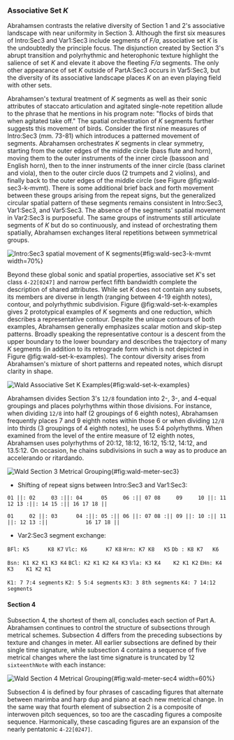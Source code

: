 ### Associative Set *K*

Abrahamsen contrasts the relative diversity of Section 1 and 2's associative landscape with near uniformity in Section 3. Although the first six measures of Intro:Sec3 and Var1:Sec3 include segments of *F/a*, associative set *K* is the undoubtedly the principle focus. The disjunction created by Section 3's abrupt transition and polyrhythmic and heterophonic texture highlight the salience of set *K* and elevate it above the fleeting *F/a* segments. The only other appearance of set *K* outside of PartA:Sec3 occurs in Var5:Sec3, but the diversity of its associative landscape places *K* on an even playing field with other sets.

Abrahamsen's textural treatment of *K* segments as well as their sonic attributes of staccato articulation and agitated single-note repetition allude to the phrase that he mentions in his program note: "flocks of birds that when agitated take off." The spatial orchestration of *K* segments further suggests this movement of birds. Consider the first nine measures of Intro:Sec3 (mm. 73-81) which introduces a patterned movement of segments. Abrahamsen orchestrates *K* segments in clear symmetry, starting from the outer edges of the middle circle (bass flute and horn), moving them to the outer instruments of the inner circle (bassoon and English horn), then to the inner instruments of the inner circle (bass clarinet and viola), then to the outer circle duos (2 trumpets and 2 violins), and finally back to the outer edges of the middle circle (see Figure @fig:wald-sec3-k-mvmt). There is some additional brief back and forth movement between these groups arising from the repeat signs, but the generalized circular spatial pattern of these segments remains consistent in Intro:Sec3, Var1:Sec3, and Var5:Sec3. The absence of the segments' spatial movement in Var2:Sec3 is purposeful. The same groups of instruments still articulate segments of *K* but do so continuously, and instead of orchestrating them spatially, Abrahamsen exchanges literal repetitions between symmetrical groups.

![Intro:Sec3 spatial movement of *K* segments](../figures/wald-part-a-sec-3-k-movement.png){#fig:wald-sec3-k-mvmt width=70%}

Beyond these global sonic and spatial properties, associative set *K*'s set class `4-22[0247]` and narrow perfect fifth bandwidth complete the description of shared attributes. While set *K* does not contain any subsets, its members are diverse in length (ranging between 4-19 eighth notes), contour, and polyrhythmic subdivision. Figure @fig:wald-set-k-examples gives 2 prototypical examples of *K* segments and one reduction, which describes a representative contour. Despite the unique contours of both examples, Abrahamsen generally emphasizes scalar motion and skip-step patterns. Broadly speaking the representative contour is a descent from the upper boundary to the lower boundary and describes the trajectory of many *K* segments (in addition to its retrograde form which is not depicted in Figure @fig:wald-set-k-examples). The contour diversity arises from Abrahamsen's mixture of short patterns and repeated notes, which disrupt clarity in shape.

![*Wald* Associative Set *K* Examples](../figures/temporary.png){#fig:wald-set-k-examples}

Abrahamsen divides Section 3's `12/8` foundation into 2-, 3-, and 4-equal groupings and places polyrhythms within those divisions. For instance, when dividing `12/8` into half (2 groupings of 6 eighth notes), Abrahamsen frequently places 7 and 9 eighth notes within those 6 or when dividing `12/8` into thirds (3 groupings of 4 eighth notes), he uses 5:4 polyrhythms. When examined from the level of the entire measure of 12 eighth notes, Abrahamsen uses polyrhythms of 20:12, 18:12, 16:12, 15:12, 14:12, and 13.5:12. On occasion, he chains subdivisions in such a way as to produce an accelerando or ritardando.

![*Wald* Section 3 Metrical Grouping](../figures/wald-part-a-meter-sec3.png){#fig:wald-meter-sec3}

- Shifting of repeat signs between Intro:Sec3 and Var1:Sec3:

`01 ||: 02     03 :||: 04      05     06 :|| 07 08     09     10 ||: 11     12 13 :||: 14 15 :|| 16 17 18 ||`

`01     02 ||: 03      04 :||: 05 :|| 06 ||: 07 08 :|| 09 ||: 10 :|| 11 ||: 12 13 :||            16 17 18 ||`

- Var2:Sec3 segment exchange:

`BFl: K5      K8 K7`
`Vlc: K6      K7 K8`
`Hrn: K7 K8   K5`
`Db : K8 K7   K6`

`Bsn: K1 K2 K1 K3 K4`
`BCl: K2 K1 K2 K4 K3`
`Vla: K3 K4    K2 K1 K2`
`EHn: K4 K3    K1 K2 K1`

`K1: 7 7:4 segments`
`K2: 5 5:4 segments`
`K3: 3 8th segments`
`K4: 7 14:12 segments`

#### Section 4

Subsection 4, the shortest of them all, concludes each section of Part A. Abrahamsen continues to control the structure of subsections through metrical schemes. Subsection 4 differs from the preceding subsections by texture and changes in meter. All earlier subsections are defined by their single time signature, while subsection 4 contains a sequence of five metrical changes where the last time signature is truncated by 12 `sixteenthNote` with each instance:

![*Wald* Section 4 Metrical Grouping](../figures/wald-part-a-meter-sec4.png){#fig:wald-meter-sec4 width=60%}

Subsection 4 is defined by four phrases of cascading figures that alternate between marimba and harp dup and piano at each new metrical change. In the same way that fourth element of subsection 2 is a composite of interwoven pitch sequences, so too are the cascading figures a composite sequence. Harmonically, these cascading figures are an expansion of the nearly pentatonic `4-22[0247]`.
